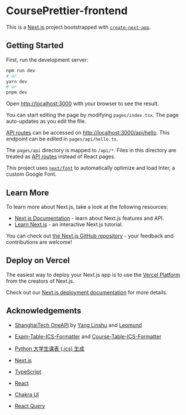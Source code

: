 # CoursePrettier-frontend

This is a [Next.js](https://nextjs.org/) project bootstrapped with [`create-next-app`](https://github.com/vercel/next.js/tree/canary/packages/create-next-app).

## Getting Started

First, run the development server:

```bash
npm run dev
# or
yarn dev
# or
pnpm dev
```

Open [http://localhost:3000](http://localhost:3000) with your browser to see the result.

You can start editing the page by modifying `pages/index.tsx`. The page auto-updates as you edit the file.

[API routes](https://nextjs.org/docs/api-routes/introduction) can be accessed on [http://localhost:3000/api/hello](http://localhost:3000/api/hello). This endpoint can be edited in `pages/api/hello.ts`.

The `pages/api` directory is mapped to `/api/*`. Files in this directory are treated as [API routes](https://nextjs.org/docs/api-routes/introduction) instead of React pages.

This project uses [`next/font`](https://nextjs.org/docs/basic-features/font-optimization) to automatically optimize and load Inter, a custom Google Font.

## Learn More

To learn more about Next.js, take a look at the following resources:

- [Next.js Documentation](https://nextjs.org/docs) - learn about Next.js features and API.
- [Learn Next.js](https://nextjs.org/learn) - an interactive Next.js tutorial.

You can check out [the Next.js GitHub repository](https://github.com/vercel/next.js/) - your feedback and contributions are welcome!

## Deploy on Vercel

The easiest way to deploy your Next.js app is to use the [Vercel Platform](https://vercel.com/new?utm_medium=default-template&filter=next.js&utm_source=create-next-app&utm_campaign=create-next-app-readme) from the creators of Next.js.

Check out our [Next.js deployment documentation](https://nextjs.org/docs/deployment) for more details.

## Acknowledgements

- [ShanghaiTech OneAPI](https://github.com/yanglinshu/openapi-ce) by [Yang Linshu](https://github.com/yanglinshu/) and [Leomund](https://gitlab.isp.moe/Leomund)

- [Exam-Table-ICS-Formatter](https://github.com/wtlyu/Exam-Table-ICS-Formatter) and [Course-Table-ICS-Formatter](https://github.com/wtlyu/Course-Table-ICS-Formatter)

- [Python 大学生课表 (.ics) 生成](https://github.com/junyilou/python-ical-timetable)

- [Next.js](https://nextjs.org/)

- [TypeScript](https://www.typescriptlang.org/)

- [React](https://reactjs.org/)

- [Chakra UI](https://chakra-ui.com/)

- [React Query](https://react-query.tanstack.com/)
